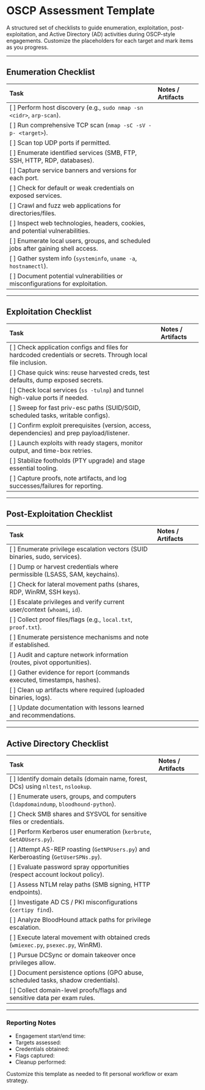 # OSCP Assessment Template

A structured set of checklists to guide enumeration, exploitation, post-exploitation, and Active Directory (AD) activities during OSCP-style engagements. Customize the placeholders for each target and mark items as you progress.

---

## Enumeration Checklist

| Task | Notes / Artifacts |
| :--- | :--- |
| [ ] Perform host discovery (e.g., `sudo nmap -sn <cidr>`, `arp-scan`). | |
| [ ] Run comprehensive TCP scan (`nmap -sC -sV -p- <target>`). | |
| [ ] Scan top UDP ports if permitted. | |
| [ ] Enumerate identified services (SMB, FTP, SSH, HTTP, RDP, databases). | |
| [ ] Capture service banners and versions for each port. | |
| [ ] Check for default or weak credentials on exposed services. | |
| [ ] Crawl and fuzz web applications for directories/files. | |
| [ ] Inspect web technologies, headers, cookies, and potential vulnerabilities. | |
| [ ] Enumerate local users, groups, and scheduled jobs after gaining shell access. | |
| [ ] Gather system info (`systeminfo`, `uname -a`, `hostnamectl`). | |
| [ ] Document potential vulnerabilities or misconfigurations for exploitation. | |


---

## Exploitation Checklist

| Task | Notes / Artifacts |
| :--- | :--- |
| [ ] Check application configs and files for hardcoded credentials or secrets. Through local file inclusion. | |
| [ ] Chase quick wins: reuse harvested creds, test defaults, dump exposed secrets. | |
| [ ] Check local services (`ss -tulnp`) and tunnel high-value ports if needed. | |
| [ ] Sweep for fast priv-esc paths (SUID/SGID, scheduled tasks, writable configs). | |
| [ ] Confirm exploit prerequisites (version, access, dependencies) and prep payload/listener. | |
| [ ] Launch exploits with ready stagers, monitor output, and time-box retries. | |
| [ ] Stabilize footholds (PTY upgrade) and stage essential tooling. | |
| [ ] Capture proofs, note artifacts, and log successes/failures for reporting. | |

---

## Post-Exploitation Checklist

| Task | Notes / Artifacts |
| :--- | :--- |
| [ ] Enumerate privilege escalation vectors (SUID binaries, sudo, services). | |
| [ ] Dump or harvest credentials where permissible (LSASS, SAM, keychains). | |
| [ ] Check for lateral movement paths (shares, RDP, WinRM, SSH keys). | |
| [ ] Escalate privileges and verify current user/context (`whoami`, `id`). | |
| [ ] Collect proof files/flags (e.g., `local.txt`, `proof.txt`). | |
| [ ] Enumerate persistence mechanisms and note if established. | |
| [ ] Audit and capture network information (routes, pivot opportunities). | |
| [ ] Gather evidence for report (commands executed, timestamps, hashes). | |
| [ ] Clean up artifacts where required (uploaded binaries, logs). | |
| [ ] Update documentation with lessons learned and recommendations. | |

---

## Active Directory Checklist

| Task | Notes / Artifacts |
| :--- | :--- |
| [ ] Identify domain details (domain name, forest, DCs) using `nltest`, `nslookup`. | |
| [ ] Enumerate users, groups, and computers (`ldapdomaindump`, `bloodhound-python`). | |
| [ ] Check SMB shares and SYSVOL for sensitive files or credentials. | |
| [ ] Perform Kerberos user enumeration (`kerbrute`, `GetADUsers.py`). | |
| [ ] Attempt AS-REP roasting (`GetNPUsers.py`) and Kerberoasting (`GetUserSPNs.py`). | |
| [ ] Evaluate password spray opportunities (respect account lockout policy). | |
| [ ] Assess NTLM relay paths (SMB signing, HTTP endpoints). | |
| [ ] Investigate AD CS / PKI misconfigurations (`certipy find`). | |
| [ ] Analyze BloodHound attack paths for privilege escalation. | |
| [ ] Execute lateral movement with obtained creds (`wmiexec.py`, `psexec.py`, WinRM). | |
| [ ] Pursue DCSync or domain takeover once privileges allow. | |
| [ ] Document persistence options (GPO abuse, scheduled tasks, shadow credentials). | |
| [ ] Collect domain-level proofs/flags and sensitive data per exam rules. | |

---

### Reporting Notes
- Engagement start/end time:
- Targets assessed:
- Credentials obtained:
- Flags captured:
- Cleanup performed:

Customize this template as needed to fit personal workflow or exam strategy.
